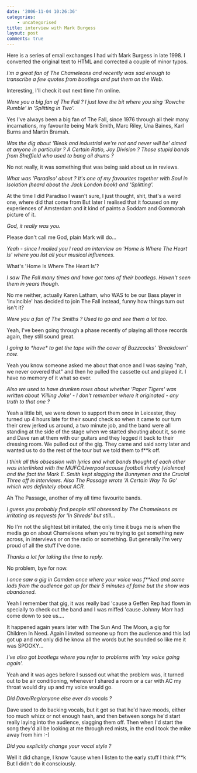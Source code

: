 ```yaml
---
date: '2006-11-04 10:26:36'
categories:
    - uncategorised
title: interview with Mark Burgess
layout: post
comments: true
---
```

Here is a series of email exchanges I had with Mark Burgess in late
1998. I converted the original text to HTML and corrected a couple of
minor typos.

*I'm a great fan of The Chameleons and recently was sad enough to
transcribe a few quotes from bootlegs and put them on the Web.*

Interesting, I'll check it out next time I'm online.

*Were you a big fan of The Fall ? I just love the bit where you sing
'Rowche Rumble' in 'Splitting in Two'.*

Yes I've always been a big fan of The Fall, since 1976 through all their
many incarnations, my favourite being Mark Smith, Marc Riley, Una
Baines, Karl Burns and Martin Bramah.

*Was the dig about 'Bleak and industrial we're not and never will be'
aimed at anyone in particular ? A Certain Ratio, Joy Division ? Those
stupid bands from Sheffield who used to bang oil drums ?*

No not really, it was something that was being said about us in reviews.

*What was 'Paradiso' about ? It's one of my favourites together with
Soul in Isolation (heard about the Jack London book) and 'Splitting'.*

At the time I did Paradiso I wasn't sure, I just thought, shit, that's a
weird one, where did that come from But later I realised that it focused
on my experiences of Amsterdam and it kind of paints a Soddam and
Gommorah picture of it.

*God, it really was you.*

Please don't call me God, plain Mark will do...

*Yeah - since I mailed you I read an interview on 'Home is Where The
Heart Is' where you list all your musical influences.*

What's 'Home Is Where The Heart Is'?

*I saw The Fall many times and have got tons of their bootlegs. Haven't
seen them in years though.*

No me neither, actually Karen Latham, who WAS to be our Bass player in
'Invincible' has decided to join The Fall instead, funny how things turn
out isn't it?

*Were you a fan of The Smiths ? Used to go and see them a lot too.*

Yeah, I've been going through a phase recently of playing all those
records again, they still sound great.

*I going to \*have\* to get the tape with the cover of Buzzcocks'
'Breakdown' now.*

Yeah you know someone asked me about that once and I was saying "nah, we
never covered that" and then he pulled the cassette out and played it. I
have no memory of it what so ever.

*Also we used to have drunken rows about whether 'Paper Tigers' was
written about 'Killing Joke' - I don't remember where it originated -
any truth to that one ?*

Yeah a little bit, we were down to support them once in Leicester, they
turned up 4 hours late for their sound check so when it came to our turn
their crew jerked us around, a two minute job, and the band were all
standing at the side of the stage when we started shouting about it, so
me and Dave ran at them with our guitars and they legged it back to
their dressing room. We pulled out of the gig. They came and said sorry
later and wanted us to do the rest of the tour but we told them to
f\*\*k off.

*I think all this obsession with lyrics and what bands thought of each
other was interlinked with the MUFC/Liverpool scouse football rivalry
(violence) and the fact the Mark E. Smith kept slagging the Bunnymen and
the Crucial Three off in interviews. Also The Passage wrote 'A Certain
Way To Go' which was definitely about ACR.*

Ah The Passage, another of my all time favourite bands.

*I guess you probably find people still obsessed by The Chameleons as
irritating as requests for 'In Shreds' but still...*

No I'm not the slightest bit irritated, the only time it bugs me is when
the media go on about Chameleons when you're trying to get something new
across, in interviews or on the radio or something. But generally I'm
very proud of all the stuff I've done.

*Thanks a lot for taking the time to reply.*

No problem, bye for now.

*I once saw a gig in Camden once where your voice was f\*\*ked and some
lads from the audience got up for their 5 minutes of fame but the show
was abandoned.*

Yeah I remember that gig, it was really bad 'cause a Geffen Rep had
flown in specially to check out the band and I was miffed 'cause Johnny
Marr had come down to see us....

It happened again years later with The Sun And The Moon, a gig for
Children In Need. Again I invited someone up from the audience and this
lad got up and not only did he know all the words but he sounded so like
me it was SPOOKY...

*I've also got bootlegs where you refer to problems with 'my voice going
again'.*

Yeah and it was ages before I sussed out what the problem was, it turned
out to be air conditioning, whenever I shared a room or a car with AC my
throat would dry up and my voice would go.

*Did Dave/Reg/anyone else ever do vocals ?*

Dave used to do backing vocals, but it got so that he'd have moods,
either too much whizz or not enough hash, and then between songs he'd
start really laying into the audience, slagging them off. Then when I'd
start the song they'd all be looking at me through red mists, in the end
I took the mike away from him :-)

*Did you explicitly change your vocal style ?*

Well it did change, I know 'cause when I listen to the early stuff I
think f\*\*k But I didn't do it consciously.
